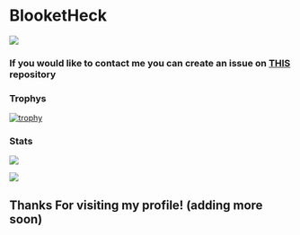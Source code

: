 # BlooketHeck

![](https://komarev.com/ghpvc/?username=BlooketHeck)

### If you would like to contact me you can create an issue on [THIS](https://github.com/BlooketHeck/BlooketHeck/issues) repository

### Trophys
[![trophy](https://github-profile-trophy.vercel.app/?username=BlooketHeck&theme=onedark)](https://github.com/ryo-ma/github-profile-trophy)

### Stats 
![](https://github-readme-streak-stats.herokuapp.com?user=BlooketHeck&theme=dark&hide_border=true)

![](https://github-readme-stats.vercel.app/api?username=BlooketHeck&show_icons=true&theme=tokyonight)

## Thanks For visiting my profile! (adding more soon)

